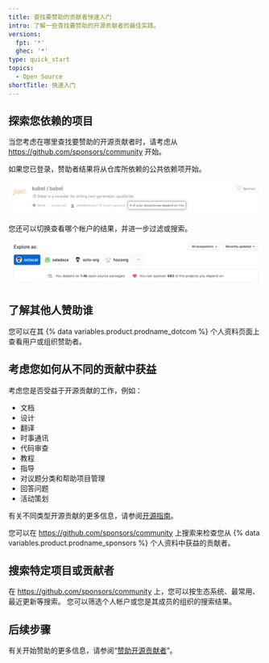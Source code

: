 ```yaml
---
title: 查找要赞助的贡献者快速入门
intro: 了解一些查找要赞助的开源贡献者的最佳实践。
versions:
  fpt: '*'
  ghec: '*'
type: quick_start
topics:
  - Open Source
shortTitle: 快速入门
---
```


## 探索您依赖的项目

当您考虑在哪里查找要赞助的开源贡献者时，请考虑从 https://github.com/sponsors/community 开始。

如果您已登录，赞助者结果将从仓库所依赖的公共依赖项开始。

![Babel 开源项目使用的高亮文本表示"您有 4 个仓库依赖于此项目"](/assets/images/help/sponsors/example-of-open-source-project-dependency.png)

您还可以切换查看哪个帐户的结果，并进一步过滤或搜索。

![赞助者社区搜索页面上的搜索选项](/assets/images/help/sponsors/sponsors-search-options.png)

## 了解其他人赞助谁

您可以在其 {% data variables.product.prodname_dotcom %} 个人资料页面上查看用户或组织赞助者。

## 考虑您如何从不同的贡献中获益

考虑您是否受益于开源贡献的工作，例如：
 - 文档
 - 设计
 - 翻译
 - 时事通讯
 - 代码审查
 - 教程
 - 指导
 - 对议题分类和帮助项目管理
 - 回答问题
 - 活动策划

有关不同类型开源贡献的更多信息，请参阅[开源指南](https://opensource.guide/how-to-contribute/#you-dont-have-to-contribute-code)。

您可以在 https://github.com/sponsors/community 上搜索来检查您从 {% data variables.product.prodname_sponsors %} 个人资料中获益的贡献者。

## 搜索特定项目或贡献者

在 https://github.com/sponsors/community 上，您可以按生态系统、最常用、最近更新等搜索。 您可以筛选个人帐户或您是其成员的组织的搜索结果。

## 后续步骤

有关开始赞助的更多信息，请参阅“[赞助开源贡献者](/sponsors/sponsoring-open-source-contributors/sponsoring-an-open-source-contributor)”。
